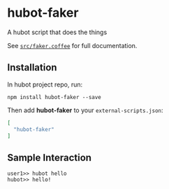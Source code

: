 # hubot-faker

A hubot script that does the things

See [`src/faker.coffee`](src/faker.coffee) for full documentation.

## Installation

In hubot project repo, run:

`npm install hubot-faker --save`

Then add **hubot-faker** to your `external-scripts.json`:

```json
[
  "hubot-faker"
]
```

## Sample Interaction

```
user1>> hubot hello
hubot>> hello!
```
